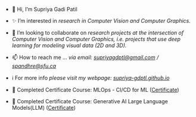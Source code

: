 - 👋 Hi, I’m Supriya Gadi Patil
- ✨ I’m interested in *research in Computer Vision and Computer Graphics.*
- 👯 I’m looking to collaborate on *research projects at the intersection of Computer Vision and Computer Graphics, i.e. projects that use deep learning for modeling visual data (2D and 3D).*
  
- 📫 How to reach me ... *via email: supriyagdptl@gmail.com / spandhre@sfu.ca*
- ℹ️ For more info *please visit my webpage: [supriya-gdptl.github.io](http://supriya-gdptl.github.io)*


- 🌱 Completed Certificate Course: MLOps - CI/CD for ML ([Certificate](https://www.credential.net/embed/ddc13172-dc7a-4617-9319-2135cee0193d))
- 🌱 Completed Certificate Course: Generative AI Large Language Models(LLM) ([Certificate](https://coursera.org/share/92686437a3e6cfd9a09221bb64fb366d))

<!---drawing, painting🎨, art & craft, playing badminton, apart from - 
🌱 I’m currently learning to *work with different co-ordinate systems in Computer Graphics.* (wish me luck 😅)--->
<!---
supriya-gdptl/supriya-gdptl is a ✨ special ✨ repository because its `README.md` (this file) appears on your GitHub profile.
You can click the Preview link to take a look at your changes.
--->
